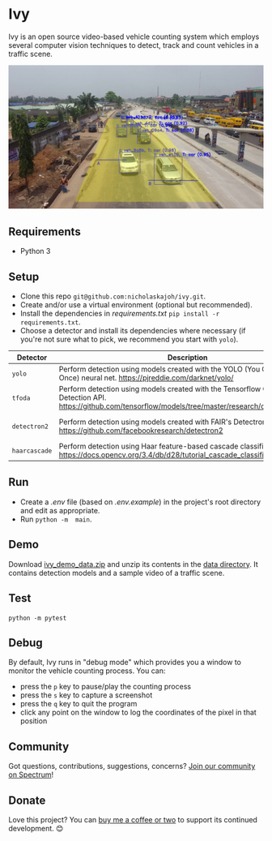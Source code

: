 # Ivy
Ivy is an open source video-based vehicle counting system which employs several computer vision techniques to detect, track and count vehicles in a traffic scene.

![](vehicle_counting.jpg)

## Requirements
- Python 3

## Setup
- Clone this repo `git@github.com:nicholaskajoh/ivy.git`.
- Create and/or use a virtual environment (optional but recommended).
- Install the dependencies in _requirements.txt_ `pip install -r requirements.txt`.
- Choose a detector and install its dependencies where necessary (if you're not sure what to pick, we recommend you start with `yolo`).

| Detector | Description | Dependencies |
|---|---|---|
| `yolo` | Perform detection using models created with the YOLO (You Only Look Once) neural net. https://pjreddie.com/darknet/yolo/ | |
| `tfoda` | Perform detection using models created with the Tensorflow Object Detection API. https://github.com/tensorflow/models/tree/master/research/object_detection | CPU: `pip install tensorflow-cpu` <br> GPU: `pip install tensorflow-gpu` |
| `detectron2` | Perform detection using models created with FAIR's Detectron2 framework. https://github.com/facebookresearch/detectron2 | `python -m pip install 'git+https://github.com/facebookresearch/detectron2.git'` (https://github.com/facebookresearch/detectron2/blob/master/INSTALL.md) |
| `haarcascade` | Perform detection using Haar feature-based cascade classifiers. https://docs.opencv.org/3.4/db/d28/tutorial_cascade_classifier.html | |

## Run
- Create a _.env_ file (based on _.env.example_) in the project's root directory and edit as appropriate.
- Run `python -m  main`.

## Demo
Download [ivy_demo_data.zip](https://drive.google.com/open?id=1JtEhWlfk1CiUEFsrTQHQa0VkTi3IKbze) and unzip its contents in the [data directory](/data). It contains detection models and a sample video of a traffic scene.

## Test
```
python -m pytest
```

## Debug
By default, Ivy runs in "debug mode" which provides you a window to monitor the vehicle counting process. You can:
- press the `p` key to pause/play the counting process
- press the `s` key to capture a screenshot
- press the `q` key to quit the program
- click any point on the window to log the coordinates of the pixel in that position

## Community
Got questions, contributions, suggestions, concerns? [Join our community on Spectrum](https://spectrum.chat/ivy)!

## Donate
Love this project? You can [buy me a coffee or two](http://buymeacoff.ee/nicholaskajoh) to support its continued development. 😊
